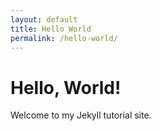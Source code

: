 ```yaml
---
layout: default
title: Hello World
permalink: /hello-world/
---
```


# Hello, World!

Welcome to my Jekyll tutorial site.
